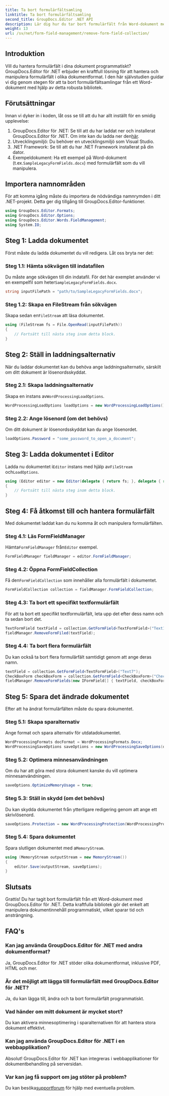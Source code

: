 ```yaml
---
title: Ta bort formulärfältsamling
linktitle: Ta bort formulärfältsamling
second_title: GroupDocs.Editor .NET API
description: Lär dig hur du tar bort formulärfält från Word-dokument med GroupDocs.Editor för .NET med denna steg-för-steg-guide. Idealisk för utvecklare.
weight: 13
url: /sv/net/form-field-management/remove-form-field-collection/
---
```

## Introduktion
Vill du hantera formulärfält i dina dokument programmatiskt? GroupDocs.Editor för .NET erbjuder en kraftfull lösning för att hantera och manipulera formulärfält i olika dokumentformat. I den här självstudien guidar vi dig genom stegen för att ta bort formulärfältsamlingar från ett Word-dokument med hjälp av detta robusta bibliotek. 
## Förutsättningar
Innan vi dyker in i koden, låt oss se till att du har allt inställt för en smidig upplevelse:
1. GroupDocs.Editor för .NET: Se till att du har laddat ner och installerat GroupDocs.Editor för .NET. Om inte kan du ladda ner den[här](https://releases.groupdocs.com/editor/net/).
2. Utvecklingsmiljö: Du behöver en utvecklingsmiljö som Visual Studio.
3. .NET Framework: Se till att du har .NET Framework installerat på din dator.
4.  Exempeldokument: Ha ett exempel på Word-dokument (t.ex.`SampleLegacyFormFields.docx`) med formulärfält som du vill manipulera.

## Importera namnområden
För att komma igång måste du importera de nödvändiga namnrymden i ditt .NET-projekt. Detta ger dig tillgång till GroupDocs.Editor-funktioner.
```csharp
using GroupDocs.Editor.Formats;
using GroupDocs.Editor.Options;
using GroupDocs.Editor.Words.FieldManagement;
using System.IO;
```
## Steg 1: Ladda dokumentet
Först måste du ladda dokumentet du vill redigera. Låt oss bryta ner det:
### Steg 1.1: Hämta sökvägen till indatafilen
 Du måste ange sökvägen till din indatafil. För det här exemplet använder vi en exempelfil som heter`SampleLegacyFormFields.docx`.
```csharp
string inputFilePath = "path/to/SampleLegacyFormFields.docx";
```
### Steg 1.2: Skapa en FileStream från sökvägen
 Skapa sedan en`FileStream` att läsa dokumentet.
```csharp
using (FileStream fs = File.OpenRead(inputFilePath))
{
    // Fortsätt till nästa steg inom detta block.
}
```
## Steg 2: Ställ in laddningsalternativ
När du laddar dokumentet kan du behöva ange laddningsalternativ, särskilt om ditt dokument är lösenordsskyddat.
### Steg 2.1: Skapa laddningsalternativ
 Skapa en instans av`WordProcessingLoadOptions`.
```csharp
WordProcessingLoadOptions loadOptions = new WordProcessingLoadOptions();
```
### Steg 2.2: Ange lösenord (om det behövs)
Om ditt dokument är lösenordsskyddat kan du ange lösenordet.
```csharp
loadOptions.Password = "some_password_to_open_a_document";
```
## Steg 3: Ladda dokumentet i Editor
 Ladda nu dokumentet i`Editor` instans med hjälp av`FileStream` och`LoadOptions`.
```csharp
using (Editor editor = new Editor(delegate { return fs; }, delegate { return loadOptions; }))
{
    // Fortsätt till nästa steg inom detta block.
}
```
## Steg 4: Få åtkomst till och hantera formulärfält
Med dokumentet laddat kan du nu komma åt och manipulera formulärfälten.
### Steg 4.1: Läs FormFieldManager
 Hämta`FormFieldManager` från`Editor` exempel.
```csharp
FormFieldManager fieldManager = editor.FormFieldManager;
```
### Steg 4.2: Öppna FormFieldCollection
 Få den`FormFieldCollection` som innehåller alla formulärfält i dokumentet.
```csharp
FormFieldCollection collection = fieldManager.FormFieldCollection;
```
### Steg 4.3: Ta bort ett specifikt textformulärfält
För att ta bort ett specifikt textformulärfält, leta upp det efter dess namn och ta sedan bort det.
```csharp
TextFormField textField = collection.GetFormField<TextFormField>("Text1");
fieldManager.RemoveFormFiled(textField);
```
### Steg 4.4: Ta bort flera formulärfält
Du kan också ta bort flera formulärfält samtidigt genom att ange deras namn.
```csharp
textField = collection.GetFormField<TextFormField>("Text7");
CheckBoxForm checkBoxForm = collection.GetFormField<CheckBoxForm>("Check2");
fieldManager.RemoveFormFields(new IFormField[] { textField, checkBoxForm });
```
## Steg 5: Spara det ändrade dokumentet
Efter att ha ändrat formulärfälten måste du spara dokumentet.
### Steg 5.1: Skapa sparalternativ
Ange format och spara alternativ för utdatadokumentet.
```csharp
WordProcessingFormats docFormat = WordProcessingFormats.Docx;
WordProcessingSaveOptions saveOptions = new WordProcessingSaveOptions(docFormat);
```
### Steg 5.2: Optimera minnesanvändningen
Om du har att göra med stora dokument kanske du vill optimera minnesanvändningen.
```csharp
saveOptions.OptimizeMemoryUsage = true;
```
### Steg 5.3: Ställ in skydd (om det behövs)
Du kan skydda dokumentet från ytterligare redigering genom att ange ett skrivlösenord.
```csharp
saveOptions.Protection = new WordProcessingProtection(WordProcessingProtectionType.AllowOnlyFormFields, "write_password");
```
### Steg 5.4: Spara dokumentet
 Spara slutligen dokumentet med a`MemoryStream`.
```csharp
using (MemoryStream outputStream = new MemoryStream())
{
    editor.Save(outputStream, saveOptions);
}
```

## Slutsats
Grattis! Du har tagit bort formulärfält från ett Word-dokument med GroupDocs.Editor för .NET. Detta kraftfulla bibliotek gör det enkelt att manipulera dokumentinnehåll programmatiskt, vilket sparar tid och ansträngning.
## FAQ's
### Kan jag använda GroupDocs.Editor för .NET med andra dokumentformat?
Ja, GroupDocs.Editor för .NET stöder olika dokumentformat, inklusive PDF, HTML och mer.
### Är det möjligt att lägga till formulärfält med GroupDocs.Editor för .NET?
Ja, du kan lägga till, ändra och ta bort formulärfält programmatiskt.
### Vad händer om mitt dokument är mycket stort?
Du kan aktivera minnesoptimering i sparalternativen för att hantera stora dokument effektivt.
### Kan jag använda GroupDocs.Editor för .NET i en webbapplikation?
Absolut! GroupDocs.Editor för .NET kan integreras i webbapplikationer för dokumentbehandling på serversidan.
### Var kan jag få support om jag stöter på problem?
 Du kan besöka[supportforum](https://forum.groupdocs.com/c/editor/20) för hjälp med eventuella problem.